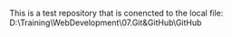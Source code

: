 This is a test repository that is conencted to the local file: D:\Training\WebDevelopment\07.Git&GitHub\GitHub
